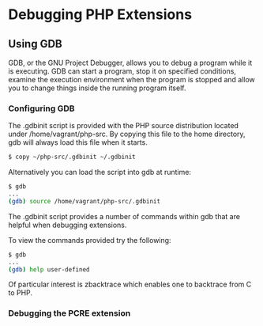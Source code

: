 Debugging PHP Extensions
========================

Using GDB
---------

GDB, or the GNU Project Debugger, allows you to debug a program while it is executing. GDB can start a program, stop it on specified conditions, examine the execution environment when the program is stopped and allow you to change things inside the running program itself.

### Configuring GDB

The .gdbinit script is provided with the PHP source distribution located under /home/vagrant/php-src. By copying this file to the home directory, gdb will always load this file when it starts.

```sh
$ copy ~/php-src/.gdbinit ~/.gdbinit
```

Alternatively you can load the script into gdb at runtime:

```sh
$ gdb
...
(gdb) source /home/vagrant/php-src/.gdbinit
```

The .gdbinit script provides a number of commands within gdb that are helpful when debugging extensions.

To view the commands provided try the following:

```sh
$ gdb
...
(gdb) help user-defined
```

Of particular interest is zbacktrace which enables one to backtrace from C to PHP.

### Debugging the PCRE extension


